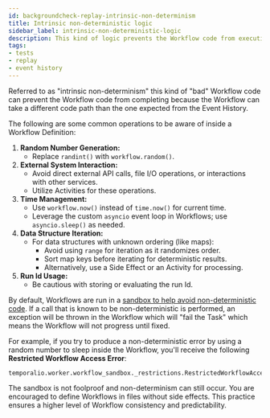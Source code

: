 ```yaml
---
id: backgroundcheck-replay-intrinsic-non-determinism
title: Intrinsic non-deterministic logic
sidebar_label: intrinsic-non-deterministic-logic
description: This kind of logic prevents the Workflow code from executing to completion because the Workflow can take a different code path than the one expected from the Event History.
tags:
- tests
- replay
- event history
---
```


Referred to as "intrinsic non-determinism" this kind of "bad" Workflow code can prevent the Workflow code from completing because the Workflow can take a different code path than the one expected from the Event History.

The following are some common operations to be aware of inside a Workflow Definition:

1. **Random Number Generation:**
   - Replace `randint()` with `workflow.random()`.
2. **External System Interaction:**
   - Avoid direct external API calls, file I/O operations, or interactions with other services.
   - Utilize Activities for these operations.
3. **Time Management:**
   - Use `workflow.now()` instead of `time.now()` for current time.
   - Leverage the custom `asyncio` event loop in Workflows; use `asyncio.sleep()` as needed.
4. **Data Structure Iteration:**
   - For data structures with unknown ordering (like maps):
     - Avoid using `range` for iteration as it randomizes order.
     - Sort map keys before iterating for deterministic results.
     - Alternatively, use a Side Effect or an Activity for processing.
5. **Run Id Usage:**
   - Be cautious with storing or evaluating the run Id.

By default, Workflows are run in a [sandbox to help avoid non-deterministic code](/python/python-sandbox-environment).
If a call that is known to be non-deterministic is performed, an exception will be thrown in the Workflow which will "fail the Task" which means the Workflow will not progress until fixed.

For example, if you try to produce a non-deterministic error by using a random number to sleep inside the Workflow, you'll receive the following **Restricted Workflow Access Error**:

```command
temporalio.worker.workflow_sandbox._restrictions.RestrictedWorkflowAccessError:
```

The sandbox is not foolproof and non-determinism can still occur. You are encouraged to define Workflows in files without side effects. This practice ensures a higher level of Workflow consistency and predictability.
